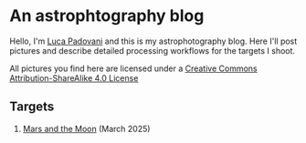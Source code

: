 # An astrophtography blog

Hello, I'm [Luca Padovani](https://boystrange.github.io) and this is my
astrophotography blog. Here I'll post pictures and describe detailed processing
workflows for the targets I shoot.

All pictures you find here are licensed under a [Creative Commons
Attribution-ShareAlike 4.0
License](https://creativecommons.org/licenses/by-sa/4.0/) <i class="fa-brands
    fa-creative-commons"></i> <i class="fa-brands fa-creative-commons-by"></i>
    <i class="fa-brands fa-creative-commons-sa"></i>

## Targets

1. [Mars and the Moon](moon-mars-2025/index.md) (March 2025)